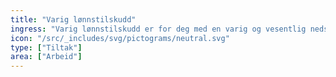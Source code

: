 ```yaml
---
title: "Varig lønnstilskudd"
ingress: "Varig lønnstilskudd er for deg med en varig og vesentlig nedsatt arbeidsevne. Tiltaket skal øke mulighetene for at du kan få en vanlig jobb. Du blir ansatt med vanlig lønn i en hel- eller deltidsstilling, mens arbeidsgiveren får et tilskudd til lønnen din."
icon: "/src/_includes/svg/pictograms/neutral.svg"
type: ["Tiltak"]
area: ["Arbeid"]
---
```

